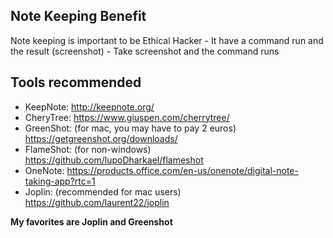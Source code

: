 ## Note Keeping Benefit

Note keeping is important to be Ethical Hacker - It have a command run and the result (screenshot) - Take screenshot and the command runs

## Tools recommended

- KeepNote: http://keepnote.org/
- CheryTree: https://www.giuspen.com/cherrytree/
- GreenShot: (for mac, you may have to pay 2 euros) https://getgreenshot.org/downloads/
- FlameShot: (for non-windows) https://github.com/lupoDharkael/flameshot
- OneNote: https://products.office.com/en-us/onenote/digital-note-taking-app?rtc=1
- Joplin: (recommended for mac users) https://github.com/laurent22/joplin

**My favorites are Joplin and Greenshot**

